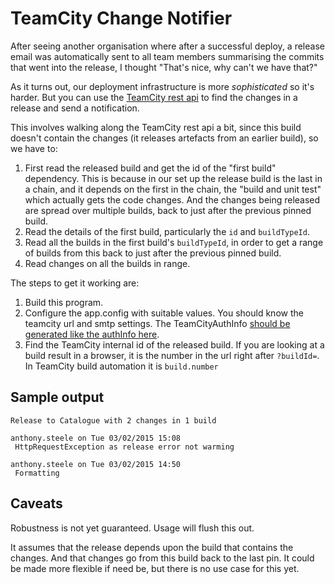 # TeamCity Change Notifier

After seeing another organisation where after a successful deploy, a release email was automatically sent to all team members summarising the commits that went into the release, I thought "That's nice, why can't we have that?"

As it turns out, our deployment infrastructure is more *sophisticated* so it's harder. But you can use the [TeamCity rest api](https://confluence.jetbrains.com/display/TCD8/REST+API) to find the changes in a release and send a notification. 

This involves walking along the TeamCity rest api a bit, since this build doesn't contain the changes (it releases artefacts from an earlier build), so we have to:  

1. First read the released build and get the id of the "first build" dependency. This is because in our set up the release build is the last in a chain, and it depends on the first in the chain, the "build and unit test" which actually gets the code changes. And the changes being released are spread over multiple builds, back to just after the previous pinned build.
2. Read the details of the  first build, particularly the `id` and `buildTypeId`.
3. Read all the builds in the first build's `buildTypeId`, in order to get a range of builds from this back to just after the previous pinned build.
4. Read changes on all the builds in range.

The steps to get it working are:  
1.  Build this program.  
2.  Configure the app.config with suitable values. You should know the teamcity url and smtp settings. The TeamCityAuthInfo [should be generated like the authInfo here](http://stackoverflow.com/a/13706696/5599).  
3. Find the TeamCity internal id of the released build. If you are looking at a build result in a browser, it is the number in the url right after `?buildId=`. In  TeamCity build automation it is `build.number`
 

## Sample output

```
Release to Catalogue with 2 changes in 1 build

anthony.steele on Tue 03/02/2015 15:08
 HttpRequestException as release error not warming

anthony.steele on Tue 03/02/2015 14:50
 Formatting
```

## Caveats

Robustness is not yet guaranteed. Usage will flush this out.

It assumes that the release depends upon the build that contains the changes. And that changes go from this build back to the last pin. It could be made more flexible if need be, but there is no use case for this yet.